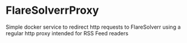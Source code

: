 # FlareSolverrProxy
Simple docker service to redirect http requests to FlareSolverr using a regular http proxy intended for RSS Feed readers
